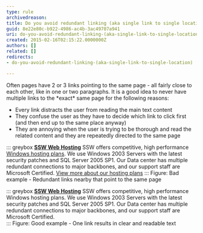 ```yaml
---
type: rule
archivedreason: 
title: Do you avoid redundant linking (aka single link to single location)?
guid: 8e22e80c-b922-4986-ac4b-3ac49707a941
uri: do-you-avoid-redundant-linking-(aka-single-link-to-single-location)
created: 2015-02-16T02:15:22.0000000Z
authors: []
related: []
redirects:
- do-you-avoid-redundant-linking-(aka-single-link-to-single-location)

---
```


Often pages have 2 or 3 links pointing to the same page -       all fairly close to each other, like in one or two       paragraphs. It is a good idea to never have multiple links       to the \*exact\* same page for the following reasons:

* Every link distracts the user from reading the main text 
     content
* They confuse the user as they have to decide which link 
     to click first (and then end up to the same place anyway)
* They are annoying when the user is trying to be thorough 
     and read the related content and they are repeatedly 
     directed to the same page


<!--endintro-->


::: greybox
 **[SSW Web Hosting](http&#58;//www.ssw.com.au/ssw/Hosting/Default.aspx)** 
 SSW offers competitive, high performance        [Windows hosting plans](http&#58;//www.ssw.com.au/ssw/Hosting/Default.aspx). We use Windows 2003 Servers with the latest security patches and SQL Server 2005 SP1. Our Data center has multiple redundant connections to major backbones, and our support staff are Microsoft Certified.        [View more about our hosting plans](http&#58;//www.ssw.com.au/ssw/Hosting/Default.aspx)
:::
Figure: Bad example - Redundant links nearby that point to the same page

::: greybox
 **[SSW Web Hosting](http&#58;//www.ssw.com.au/ssw/Hosting/Default.aspx)** 
 SSW offers competitive, high performance Windows hosting plans. We use Windows 2003 Servers with the latest security patches and SQL Server 2005 SP1. Our Data center has multiple redundant connections to major backbones, and our support staff are Microsoft Certified.  
:::
Figure: Good example - One link results in clear and readable text
